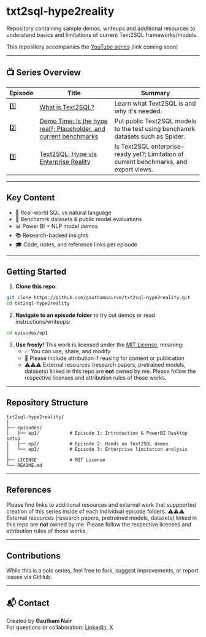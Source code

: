 # txt2sql-hype2reality
Repository containing sample demos, writeups and additional resources to understand basics and limitations of current Text2SQL frameworks/models.

This repository accompanies the [YouTube series](#) (link coming soon)

---

## 📺 Series Overview

| Episode | Title | Summary |
|--------|-------|---------|
| 1️⃣ | [What is Text2SQL?](episodes/ep1) | Learn what Text2SQL is and why it's needed. |
| 2️⃣ | [Demo Time: Is the hype real?; Placeholder, and current benchmarks](episodes/ep2) | Put public Text2SQL models to the test using benchamrk datasets such as Spider. |
| 3️⃣ | [Text2SQL: Hype v/s Enterprise Reality](episodes/ep3) | Is Text2SQL enterprise-ready yet?; Limitation of current benchmarks, and expert views. |

---

## Key Content

- 🔁 Real-world SQL vs natural language
- 🔎 Benchamrk datasets & public model evaluations
- 📊 Power BI + NLP model demos
- 📚 Research-backed insights
- 🎓 Code, notes, and reference links per episode

---

## Getting Started

1. **Clone this repo**:
```bash
git clone https://github.com/gauthamnairvm/txt2sql-hype2reality.git
cd txt2sql-hype2reality
```

2. **Navigate to an episode folder** to try out demos or read instructions/writeups:
```bash
cd episodes/ep1
```

3. **Use freely!** This work is licensed under the [MIT License](LICENSE), meaning:
   - ✅ You can use, share, and modify
   - 🚫 Please include attribution if reusing for content or publication
   - ⚠️⚠️⚠️ External resources (research papers, pretrained models, datasets) linked in this repo are **not** owned by me. Please follow the respective licenses and attribution rules of those works.

---

## Repository Structure

```
txt2sql-hype2reality/
│
├── episodes/
│   ├── ep1/           # Episode 1: Introduction & PowerBI Desktop setup
│   ├── ep2/           # Episode 2: Hands on Text2SQL demos
│   └── ep3/           # Episode 3: Enterprise limitation analysis
│
├── LICENSE            # MIT License
└── README.md
```

---

## References

Please find links to additional resources and external work that suppported creation of this series inside of each individual episode folders. ⚠️⚠️⚠️ External resources (research papers, pretrained models, datasets) linked in this repo are **not** owned by me. Please follow the respective licenses and attribution rules of those works.

---

## Contributions

While this is a solo series, feel free to fork, suggest improvements, or report issues via GitHub.

---

## 📬 Contact

Created by **Gautham Nair**  
For questions or collaboration: [LinkedIn](www.linkedin.com/in/vmgauthamnair), [X](https://x.com/VMG_Nair)

